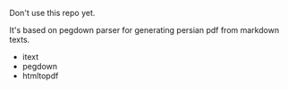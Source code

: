 Don't use this repo yet.

It's based on pegdown parser for generating persian pdf from markdown texts.

* itext
* pegdown
* htmltopdf
